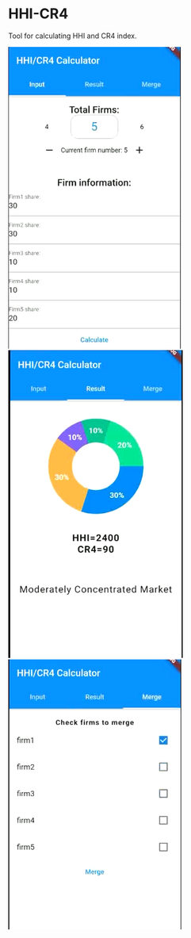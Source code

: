 # HHI-CR4

Tool for calculating HHI and CR4 index.

![alt text](https://github.com/Neniao/HHI-CR4/blob/main/Capture.PNG)
![alt text](https://github.com/Neniao/HHI-CR4/blob/main/Capture1.PNG)
![alt text](https://github.com/Neniao/HHI-CR4/blob/main/Capture3.PNG)
